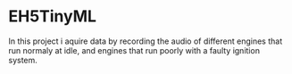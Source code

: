 # EH5TinyML
In this project i aquire data by recording the audio of different engines that run normaly at idle, and engines that run poorly with a faulty ignition system.
